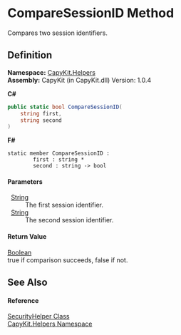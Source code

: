 # CompareSessionID Method


Compares two session identifiers.



## Definition
**Namespace:** <a href="N_CapyKit_Helpers.md">CapyKit.Helpers</a>  
**Assembly:** CapyKit (in CapyKit.dll) Version: 1.0.4

**C#**
``` C#
public static bool CompareSessionID(
	string first,
	string second
)
```
**F#**
``` F#
static member CompareSessionID : 
        first : string * 
        second : string -> bool 
```



#### Parameters
<dl><dt>  <a href="https://learn.microsoft.com/dotnet/api/system.string" target="_blank" rel="noopener noreferrer">String</a></dt><dd>The first session identifier.</dd><dt>  <a href="https://learn.microsoft.com/dotnet/api/system.string" target="_blank" rel="noopener noreferrer">String</a></dt><dd>The second session identifier.</dd></dl>

#### Return Value
<a href="https://learn.microsoft.com/dotnet/api/system.boolean" target="_blank" rel="noopener noreferrer">Boolean</a>  
true if comparison succeeds, false if not.

## See Also


#### Reference
<a href="T_CapyKit_Helpers_SecurityHelper.md">SecurityHelper Class</a>  
<a href="N_CapyKit_Helpers.md">CapyKit.Helpers Namespace</a>  

